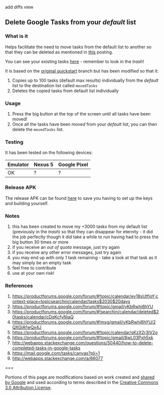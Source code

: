 
add diffs view

## Delete Google Tasks from your _default_ list
### What is it
Helps facilitate the need to move tasks from the default list to another so that they can be deleted as mentioned in [this](https://productforums.google.com/d/msg/gmail/yKbRwhi6hYU/2QXGlAfwQx4J) posting.

You can see your existing tasks [here](https://mail.google.com/tasks/canvas?pli=1) - remember to look in the _trash_!

It is based on the [original quickstart](/xni06/Google-Tasks-API-Android-Quickstart/tree/master) branch but has been modified so that it:

1. Copies up to 100 tasks (default max results) individually from the _default_ list to the destination list called `movedTasks`
1. Deletes the copied tasks from default list individually

### Usage
1. Press the big button at the top of the screen until all tasks have been moved!
1. Once all the tasks have been _moved_ from your _default_ list, you can then delete the `movedTasks` list.

### Testing
It has been tested on the following devices:

|Emulator|Nexus 5|Google Pixel|
|---|---|---|
|OK|?|?|

### Release APK
The release APK can be found [here](app-release.apk) to save you having to set up the keys and building yourself.

### Notes
1. this has been created to move my +3000 tasks from my default list (previously in the _trash_) so that they can disappear for eternity - it did the job perfectly though it did take a while to run having had to press the big button 30 times or more
1. if you receive an _out of quota_ message, just try again
1. if you receive any other error messages, just try again
1. you may end up with only 1 task remaining - take a look at that task as it may simply be an empty task
1. feel free to contribute
1. use at your own risk!


### References
1. https://productforums.google.com/forum/#!topic/calendar/ev18sUtfloY;context-place=topicsearchin/calendar/tasks$2030$20days
1. https://productforums.google.com/forum/#!topic/gmail/yKbRwhi6hYU
1. https://productforums.google.com/forum/#!searchin/calendar/deleted$20tasks/calendar/cDqKcfyNjaQ
1. https://productforums.google.com/forum/#!msg/gmail/yKbRwhi6hYU/2QXGlAfwQx4J
1. https://productforums.google.com/forum/#!topic/calendar/sKzX2r3IV2o
1. https://productforums.google.com/forum/#!topic/gmail/8wL03Pxh5xk
1. http://webapps.stackexchange.com/questions/50440/how-to-delete-completed-tasks-in-google-tasks
1. https://mail.google.com/tasks/canvas?pli=1
1. http://webapps.stackexchange.com/a/66077


===

Portions of this page are modifications based on work created and [shared by Google](https://developers.google.com/readme/policies/) and used according to terms described in the [Creative Commons 3.0 Attribution License](http://creativecommons.org/licenses/by/3.0/).
